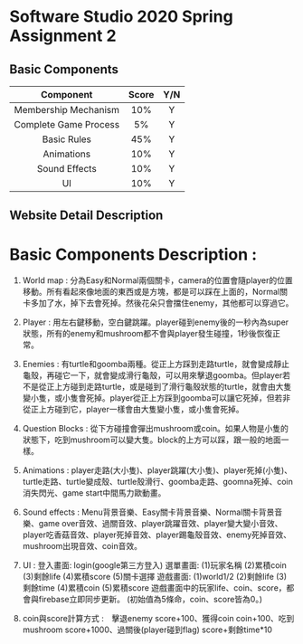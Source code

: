 # Software Studio 2020 Spring Assignment 2

## Basic Components
|Component|Score|Y/N|
|:-:|:-:|:-:|
|Membership Mechanism|10%|Y|
|Complete Game Process|5%|Y|
|Basic Rules|45%|Y|
|Animations|10%|Y|
|Sound Effects|10%|Y|
|UI|10%|Y|

## Website Detail Description

# Basic Components Description : 
1. World map : 分為Easy和Normal兩個關卡，camera的位置會隨player的位置移動。所有看起來像地面的東西或是方塊，都是可以踩在上面的，Normal關卡多加了水，掉下去會死掉。然後花朵只會擋住enemy，其他都可以穿過它。

2. Player : 用左右鍵移動，空白鍵跳躍。player碰到enemy後的一秒內為super狀態，所有的enemy和mushroom都不會與player發生碰撞，1秒後恢復正常。

3. Enemies : 有turtle和goomba兩種。從正上方踩到走路turtle，就會變成靜止龜殼，再碰它一下，就會變成滑行龜殼，可以用來擊退goomba。但player若不是從正上方碰到走路turtle，或是碰到了滑行龜殼狀態的turtle，就會由大隻變小隻，或小隻會死掉。player從正上方踩到goomba可以讓它死掉，但若非從正上方碰到它，player一樣會由大隻變小隻，或小隻會死掉。

4. Question Blocks : 從下方碰撞會彈出mushroom或coin。如果人物是小隻的狀態下，吃到mushroom可以變大隻。block的上方可以踩，跟一般的地面一樣。

5. Animations : player走路(大小隻)、player跳躍(大小隻)、player死掉(小隻)、turtle走路、turtle變成殼、turtle殼滑行、goomba走路、goomna死掉、coin消失閃光、game start中間馬力歐動畫。

6. Sound effects : Menu背景音樂、Easy關卡背景音樂、Normal關卡背景音樂、game over音效、過關音效、player跳躍音效、player變大變小音效、player吃香菇音效、player死掉音效、player踢龜殼音效、enemy死掉音效、mushroom出現音效、coin音效。

7. UI : 登入畫面: login(google第三方登入) 
選單畫面: (1)玩家名稱 (2)累積coin (3)剩餘life (4)累積score (5)關卡選擇
遊戲畫面: (1)world1/2 (2)剩餘life (3)剩餘time (4)累積coin (5)累積score
遊戲畫面中的玩家life、coin、score，都會與firebase立即同步更新。
(初始值為5條命，coin、score皆為0。)

8. coin與score計算方式 :　擊退enemy score+100、獲得coin coin+100、吃到mushroom score+1000、過關後(player碰到flag) score+剩餘time*10
